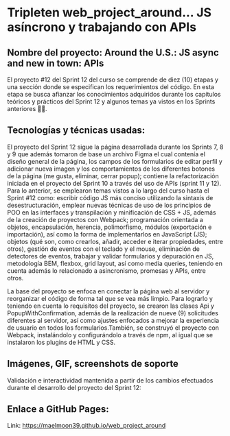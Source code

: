 # Tripleten web_project_around... JS asíncrono y trabajando con APIs

## Nombre del proyecto: Around the U.S.: JS async and new in town: APIs

El proyecto #12 del Sprint 12 del curso se comprende de diez (10) etapas y una sección donde se especifican los requerimientos del código. En esta etapa se busca afianzar los conocimientos adquiridos durante los capítulos teóricos y prácticos del Sprint 12 y algunos temas ya vistos en los Sprints anteriores 👩‍💻.

## Tecnologías y técnicas usadas:

El proyecto del Sprint 12 sigue la página desarrollada durante los Sprints 7, 8 y 9 que además tomaron de base un archivo Figma el cual contenía el diseño general de la página, los campos de los formularios de editar perfil y adicionar nueva imagen y los comportamientos de los diferentes botones de la página (me gusta, eliminar, cerrar popup); contiene la refactorización iniciada en el proyecto del Sprint 10 a través del uso de APIs (sprint 11 y 12). Para lo anterior, se emplearon temas vistos a lo largo del curso hasta el Sprint #12 como: escribir código JS más conciso utilizando la sintaxis de desestructuración, emplear nuevas técnicas de uso de los principios de POO en las interfaces y transpilación y minificación de CSS + JS, además de la creación de proyectos con Webpack; programación orientada a objetos, encapsulación, herencia, polimorfismo, módulos (exportación e importación), así como la forma de implementarlos en JavaScript (JS); objetos (qué son, como crearlos, añadir, acceder e iterar propiedades, entre otros), gestión de eventos con el teclado y el mouse, eliminación de detectores de eventos, trabajar y validar formularios y depuración en JS, metodología BEM, flexbox, grid layout, así como media queries, teniendo en cuenta además lo relacionado a asincronismo, promesas y APIs, entre otros.

La base del proyecto se enfoca en conectar la página web al servidor y reorganizar el código de forma tal que se vea más limpio. Para lograrlo y teniendo en cuenta lo requisitos del proyecto, se crearon las clases Api y PopupWithConfirmation, además de la realización de nueve (9) solicitudes diferentes al servidor, así como ajustes enfocados a mejorar la experiencia de usuario en todos los formularios.También, se construyó el proyecto con Webpack, instalándolo y configurándolo a través de npm, al igual que se instalaron los plugins de HTML y CSS.

## Imágenes, GIF, screenshots de soporte

Validación e interactividad mantenida a partir de los cambios efectuados durante el desarrollo del proyecto del Sprint 12:

## Enlace a GitHub Pages:

Link: https://maelmoon39.github.io/web_project_around
